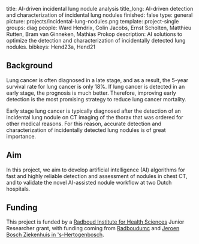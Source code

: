 title: AI-driven incidental lung nodule analysis
title_long: AI-driven detection and characterization of incidental lung nodules
finished: false
type: general
picture: projects/incidental-lung-nodules.png
template: project-single
groups: diag
people: Ward Hendrix, Colin Jacobs, Ernst Scholten, Matthieu Rutten, Bram van Ginneken, Mathias Prokop
description: AI solutions to optimize the detection and characterization of incidentally detected lung nodules. 
bibkeys: Hend23a, Hend21

## Background
Lung cancer is often diagnosed in a late stage, and as a result, the 5-year survival rate for lung cancer is only 18%. If lung cancer is detected in an early stage, the prognosis is much better. Therefore, improving early detection is the most promising strategy to reduce lung cancer mortality.

Early stage lung cancer is typically diagnosed after the detection of an incidental lung nodule on CT imaging of the thorax that was ordered for other medical reasons. For this reason, accurate detection and characterization of incidentally detected lung nodules is of great importance.

## Aim
In this project, we aim to develop artificial intelligence (AI) algorithms for fast and highly reliable detection and assessment of nodules in chest CT, and to validate the novel AI-assisted nodule workflow at two Dutch hospitals.

## Funding
This project is funded by a [Radboud Institute for Health Sciences](https://www.radboudumc.nl/en/radboud-institute-for-health-sciences) Junior Researcher grant, with funding coming from [Radboudumc](https://www.radboudumc.nl) and [Jeroen Bosch Ziekenhuis in 's-Hertogenbosch](https://www.jeroenboschziekenhuis.nl).
